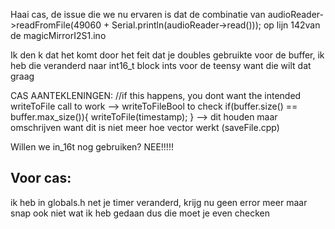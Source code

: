 Haai cas, de issue die we nu ervaren is dat de combinatie van audioReader->readFromFile(49060 + Serial.println(audioReader->read())); op lijn 142van de magicMirrorI2S1.ino

Ik den k dat het komt door het feit dat je doubles gebruikte voor de buffer, ik heb die veranderd naar int16_t block ints voor de teensy want die wilt dat graag


CAS AANTEKLENINGEN:
  //if this happens, you dont want the intended writeToFile call to work --> writeToFileBool to check
  if(buffer.size() == buffer.max_size()){
    writeToFile(timestamp);
  } --> dit houden maar omschrijven want dit is niet meer hoe vector werkt (saveFile.cpp)

Willen we in_16t nog gebruiken?
NEE!!!!!

## Voor cas:
ik heb in globals.h net je timer veranderd, krijg nu geen error meer maar snap ook niet wat ik heb gedaan dus die moet je even checken


